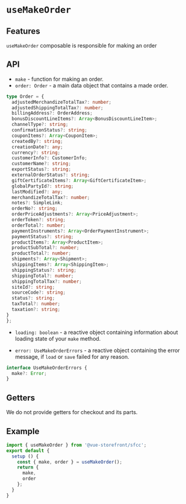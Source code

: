 # `useMakeOrder`

## Features

`useMakeOrder` composable is responsible for making an order

## API

- `make` - function for making an order.
- `order: Order` - a main data object that contains a made order.
```ts
type Order = {
  adjustedMerchandizeTotalTax?: number;
  adjustedShippingTotalTax?: number;
  billingAddress?: OrderAddress;
  bonusDiscountLineItems?: Array<BonusDiscountLineItem>;
  channelType?: string;
  confirmationStatus?: string;
  couponItems?: Array<CouponItem>;
  createdBy?: string;
  creationDate?: any;
  currency?: string;
  customerInfo?: CustomerInfo;
  customerName?: string;
  exportStatus?: string;
  externalOrderStatus?: string;
  giftCertificateItems?: Array<GiftCertificateItem>;
  globalPartyId?: string;
  lastModified?: any;
  merchandizeTotalTax?: number;
  notes?: SimpleLink;
  orderNo?: string;
  orderPriceAdjustments?: Array<PriceAdjustment>;
  orderToken?: string;
  orderTotal?: number;
  paymentInstruments?: Array<OrderPaymentInstrument>;
  paymentStatus?: string;
  productItems?: Array<ProductItem>;
  productSubTotal?: number;
  productTotal?: number;
  shipments?: Array<Shipment>;
  shippingItems?: Array<ShippingItem>;
  shippingStatus?: string;
  shippingTotal?: number;
  shippingTotalTax?: number;
  siteId?: string;
  sourceCode?: string;
  status?: string;
  taxTotal?: number;
  taxation?: string;
}
};
```

- `loading: boolean` - a reactive object containing information about loading state of your `make` method.

- `error: UseMakeOrderErrors` - a reactive object containing the error message, if `load` or `save` failed for any reason.

```ts
interface UseMakeOrderErrors {
  make?: Error;
}
```

## Getters

We do not provide getters for checkout and its parts.

## Example

```js
import { useMakeOrder } from '@vue-storefront/sfcc';
export default {
  setup () {
    const { make, order } = useMakeOrder();
    return {
      make,
      order
    };
  }
}
```
